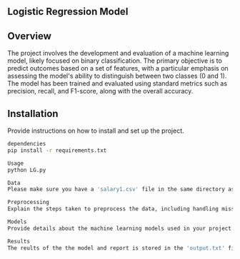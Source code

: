 ## Logistic Regression Model

## Overview
The project involves the development and evaluation of a machine learning model, likely focused on binary classification. The primary objective is to predict outcomes based on a set of features, with a particular emphasis on assessing the model's ability to distinguish between two classes (0 and 1). The model has been trained and evaluated using standard metrics such as precision, recall, and F1-score, along with the overall accuracy.
## Installation

Provide instructions on how to install and set up the project.

```bash
dependencies
pip install -r requirements.txt

Usage
python LG.py

Data
Please make sure you have a 'salary1.csv' file in the same directory as the python script. 

Preprocessing
Explain the steps taken to preprocess the data, including handling missing values, encoding categorical variables, and any other relevant preprocessing steps.

Models
Provide details about the machine learning models used in your project. Include information on how to train and evaluate the models.

Results 
The reults of the the model and report is stored in the 'output.txt' file. 